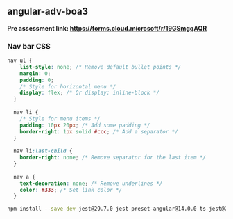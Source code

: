 ## angular-adv-boa3

**Pre assessment link:  https://forms.cloud.microsoft/r/19GSmgqAQR**

### Nav bar CSS
```CSS
nav ul {
    list-style: none; /* Remove default bullet points */
    margin: 0;
    padding: 0;
    /* Style for horizontal menu */
    display: flex; /* Or display: inline-block */
  }
  
  nav li {
    /* Style for menu items */
    padding: 10px 20px; /* Add some padding */
    border-right: 1px solid #ccc; /* Add a separator */
  }
  
  nav li:last-child {
    border-right: none; /* Remove separator for the last item */
  }
  
  nav a {
    text-decoration: none; /* Remove underlines */
    color: #333; /* Set link color */
  }
```

```sh
npm install --save-dev jest@29.7.0 jest-preset-angular@14.0.0 ts-jest@29.1.1 @types/jest@29.5.11 --legacy-peer-deps
```